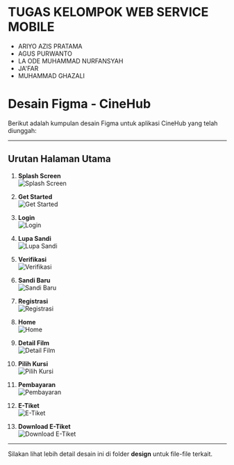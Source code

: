 
# TUGAS KELOMPOK WEB SERVICE MOBILE


- ARIYO AZIS PRATAMA
- AGUS PURWANTO 
- LA ODE MUHAMMAD NURFANSYAH
- JA'FAR
- MUHAMMAD GHAZALI

# Desain Figma - CineHub

Berikut adalah kumpulan desain Figma untuk aplikasi CineHub yang telah diunggah:

---

## Urutan Halaman Utama
1. **Splash Screen**  
   ![Splash Screen](./design/iPhone%2014%20%26%2015%20Pro%20-%20Splash.png)

2. **Get Started**  
   ![Get Started](./design/iPhone%2013%20%26%2014%20-%20get%20str.png)

3. **Login**  
   ![Login](./design/iPhone%2013%20%26%2014%20-%20login.png)

4. **Lupa Sandi**  
   ![Lupa Sandi](./design/iPhone%2013%20%26%2014%20-%20Lupa%20Password.png)

5. **Verifikasi**  
   ![Verifikasi](./design/iPhone%2013%20%26%2014%20-%20verivikasi.png)

6. **Sandi Baru**  
   ![Sandi Baru](./design/iPhone%2013%20%26%2014%20-%20ubah%20sandi.png)

7. **Registrasi**  
   ![Registrasi](./design/iPhone%2013%20%26%2014%20-%20Registasi.png)

8. **Home**  
   ![Home](./design/iPhone%2013%20%26%2014%20-%20Home.png)

9. **Detail Film**  
   ![Detail Film](./design/iPhone%2013%20%26%2014%20-%20detail_film.png)

10. **Pilih Kursi**  
    ![Pilih Kursi](./design/iPhone%2013%20%26%2014%20-%20pilih%20kursi.png)

11. **Pembayaran**  
    ![Pembayaran](./design/iPhone%2013%20%26%2014%20-%20pembayaran.png)

12. **E-Tiket**  
    ![E-Tiket](./design/iPhone%2013%20%26%2014%20-%20E-tiket.png)

13. **Download E-Tiket**  
    ![Download E-Tiket](./design/iPhone%2013%20%26%2014%20-%20download%20E-tiket.png)

---

Silakan lihat lebih detail desain ini di folder **design** untuk file-file terkait.
